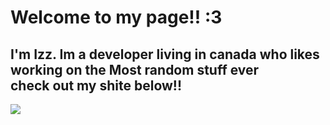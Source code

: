 # Welcome to my page!! :3
I'm Izz. Im a developer living in canada who likes working on the Most random stuff ever <br>check out my shite below!!
---
[![](https://visitcount.itsvg.in/api?id=enumint&icon=0&color=0)](https://visitcount.itsvg.in)

<!-- Proudly created with GPRM ( https://gprm.itsvg.in ) -->
